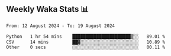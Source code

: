 ## Weekly Waka Stats 📊
<!--START_SECTION:waka-->

```txt
From: 12 August 2024 - To: 19 August 2024

Python   1 hr 54 mins    ██████████████████████▒░░   89.01 %
CSV      14 mins         ██▓░░░░░░░░░░░░░░░░░░░░░░   10.89 %
Other    0 secs          ░░░░░░░░░░░░░░░░░░░░░░░░░   00.11 %
```

<!--END_SECTION:waka-->

<!--

Here are some ideas to get you started:

- 🔭 I’m currently working on (way to add branches committed on)
- 🌱 I’m currently learning Web Frameworks and Machine Learning! (Lisp, JS (react & angular), Python, and __)
- 💬 Ask me about ...
- 📫 How to reach me: 
- 😄 Pronouns: He/Him/His
- ⚡ Fun fact: ...

that-recsys-lab
-->
